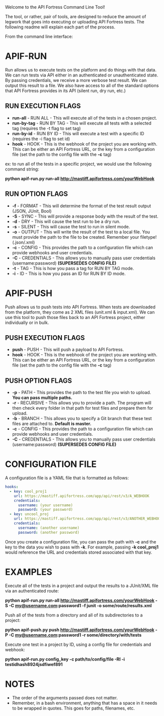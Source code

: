 Welcome to the API Fortress Command Line Tool!

The tool, or rather, pair of tools, are designed to reduce the amount of legwork that goes into executing or uploading API Fortress tests. The following readme will explain each part of the process.

From the command line interface:

# APIF-RUN

Run allows us to execute tests on the platform and do things with that data. We can run tests via API either in an authenticated or unauthenticated state. By passing credentials, we receive a more verbose test result. We can output this result to a file. We also have access to all of the standard options that API Fortress provides in its API (silent run, dry run, etc.)

## RUN EXECUTION FLAGS

* **run-all** - RUN ALL - This will execute all of the tests in a chosen project.
* **run-by-tag** - RUN BY TAG - This will execute all tests with a selected tag (requires the -t flag to set tag) 
* **run-by-id** - RUN BY ID - This will execute a test with a specific ID (requires the -i flag to set id)
* **hook** - HOOK - This is the webhook of the project you are working with. This can be either an API Fortress URL, or the key from a configuration file (set the path to the config file with the **\-c** tag)

ex: to run all of the tests in a specific project, we would use the following command string:

**python apif-run.py run-all http://mastiff.apifortress.com/yourWebHook**

## RUN OPTION FLAGS

*  **\-f** - FORMAT - This will determine the format of the test result output (JSON, JUnit, Bool)
*  **\-S** - SYNC - This will provide a response body with the result of the test.
*  **\-d** - DRY - This will cause the test run to be a dry run.
*  **\-s** - SILENT - This will cause the test to run in silent mode. 
*  **\-o** - OUTPUT - This will write the result of the test to a local file. You must provide the path to the file to be created. Remember your filetype! (.json/.xml)
*  **\-c** - CONFIG - This provides the path to a configuration file which can provide webhooks and user credentials.
*  **\-C** - CREDENTIALS - This allows you to manually pass user credentials (username:password) **(SUPERSEDES CONFIG FILE)**
*  **\-t** - TAG - This is how you pass a tag for RUN BY TAG mode.
*  **\-i** - ID - This is how you pass an ID for RUN BY ID mode.

# APIF-PUSH

Push allows us to push tests into API Fortress. When tests are downloaded from the platform, they come as 2 XML files (unit.xml & input.xml). We can use this tool to push those files back to an API Fortress project, either individually or in bulk. 

## PUSH EXECUTION FLAGS

* **push** - PUSH - This will push a payload to API Fortress.
* **hook** - HOOK - This is the webhook of the project you are working with. This can be either an API Fortress URL, or the key from a configuration file (set the path to the config file with the **\-c** tag)

## PUSH OPTION FLAGS

* **\-p** - PATH - This provides the path to the test file you wish to upload. **You can pass multiple paths.**
* **\-r** - RECURSIVE - This allows you to provide a path. The program will then check every folder in that path for test files and prepare them for upload. 
* **\-b** - BRANCH - This allows you to specify a Git branch that these test files are attached to. **Default is master.** 
*  **\-c** - CONFIG - This provides the path to a configuration file which can provide webhooks and user credentials.
*  **\-C** - CREDENTIALS - This allows you to manually pass user credentials (username:password) **(SUPERSEDES CONFIG FILE)**

# CONFIGURATION FILE

A configuration file is a YAML file that is formatted as follows:

```yaml
hooks:
  - key: cool_proj1
    url: https://mastiff.apifortress.com/app/api/rest/v3/A_WEBHOOK
    credentials:
      username: (your username)
      password: (your password)
  - key: uncool_proj
    url: https://mastiff.apifortress.com/app/api/rest/v3/ANOTHER_WEBHOOK
    credentials:
      username: (another username)
      password: (another password)
```

Once you create a configuration file, you can pass the path with **\-c** and the key to the data you wish to pass with **\-k**. For example, passing **\-k cool_proj1** would reference the URL and credentials stored associated with that key. 

# EXAMPLES

Execute all of the tests in a project and output the results to a JUnit/XML file via an authenticated route:

**python apif-run.py run-all http://mastiff.apifortress.com/yourWebHook -S -C my@username.com:password1 -f junit -o some/route/results.xml**

Push all of the tests from a directory and all of its subdirectories to a project:

**python apif-push.py push http://mastiff.apifortress.com/yourWebHook -P -C my@username.com:password1 -r some/directory/with/tests**

Execute one test in a project by ID, using a config file for credentials and webhook:

**python apif-run.py config_key -c path/to/config/file -RI -i testidhash8924jsdfiwef891**

# NOTES

* The order of the arguments passed does not matter. 
* Remember, in a bash environment, anything that has a space in it needs to be wrapped in quotes. This goes for paths, filenames, etc. 